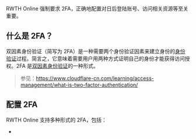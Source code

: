 RWTH Online 强制要求 2FA，正确地配置对日后登陆账号、访问相关资源等至关重要。

## 什么是 2FA？

双因素身份验证（简写为 2FA）是一种需要两个身份验证因素来建立身份的[身份验证](https://www.cloudflare-cn.com/learning/access-management/what-is-authentication/)过程。简言之，它意味着需要用户用两种方式证明自己的身份才能获得访问授权。2FA 是[双因素身份验证](https://www.cloudflare-cn.com/learning/access-management/what-is-multi-factor-authentication/)的一种形式。

> 参见：https://www.cloudflare-cn.com/learning/access-management/what-is-two-factor-authentication/

## 配置 2FA

RWTH Online 支持多种形式的 2FA，包括：

- 